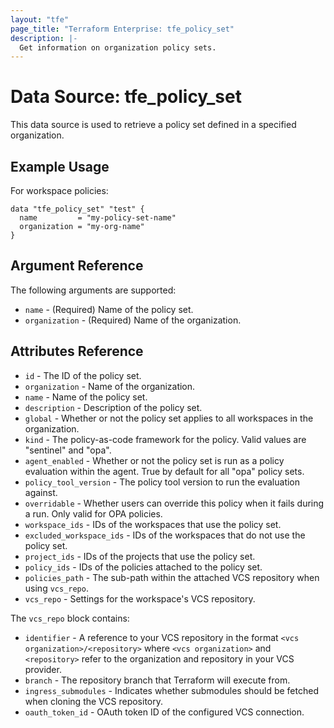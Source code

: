 ```yaml
---
layout: "tfe"
page_title: "Terraform Enterprise: tfe_policy_set"
description: |-
  Get information on organization policy sets.
---
```


# Data Source: tfe_policy_set

This data source is used to retrieve a policy set defined in a specified organization.

## Example Usage

For workspace policies:

```hcl
data "tfe_policy_set" "test" {
  name         = "my-policy-set-name"
  organization = "my-org-name"
}
```

## Argument Reference

The following arguments are supported:

* `name` - (Required) Name of the policy set.
* `organization` - (Required) Name of the organization.

## Attributes Reference

* `id` - The ID of the policy set.
* `organization` - Name of the organization.
* `name` - Name of the policy set.
* `description` - Description of the policy set.
* `global` - Whether or not the policy set applies to all workspaces in the organization.
* `kind` - The policy-as-code framework for the policy. Valid values are "sentinel" and "opa".
* `agent_enabled` - Whether or not the policy set is run as a policy evaluation within the agent. True by default for all "opa" policy sets.
* `policy_tool_version` - The policy tool version to run the evaluation against.
* `overridable` - Whether users can override this policy when it fails during a run. Only valid for OPA policies.
* `workspace_ids` - IDs of the workspaces that use the policy set.
* `excluded_workspace_ids` - IDs of the workspaces that do not use the policy set.
* `project_ids` - IDs of the projects that use the policy set.
* `policy_ids` - IDs of the policies attached to the policy set.
* `policies_path` - The sub-path within the attached VCS repository when using `vcs_repo`.
* `vcs_repo` - Settings for the workspace's VCS repository.

The `vcs_repo` block contains:

* `identifier` - A reference to your VCS repository in the format `<vcs organization>/<repository>`
  where `<vcs organization>` and `<repository>` refer to the organization and repository in your VCS
  provider.
* `branch` - The repository branch that Terraform will execute from.
* `ingress_submodules` - Indicates whether submodules should be fetched when
  cloning the VCS repository.
* `oauth_token_id` - OAuth token ID of the configured VCS connection.

